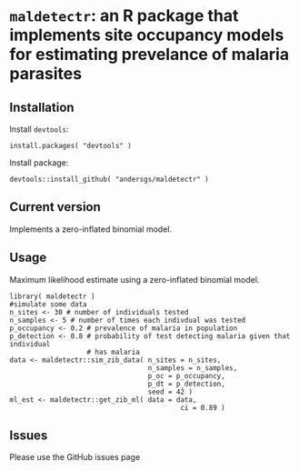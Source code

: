 # `maldetectr`: an R package that implements site occupancy models for estimating prevelance of malaria parasites

## Installation

Install `devtools`:

    install.packages( "devtools" )

Install package:

    devtools::install_github( "andersgs/maldetectr" )

## Current version

Implements a zero-inflated binomial model.

## Usage

Maximum likelihood estimate using a zero-inflated binomial model.

    library( maldetectr )
    #simulate some data
    n_sites <- 30 # number of individuals tested
    n_samples <- 5 # number of times each indivdual was tested
    p_occupancy <- 0.2 # prevalence of malaria in population
    p_detection <- 0.8 # probability of test detecting malaria given that individual
                       # has malaria
    data <- maldetectr::sim_zib_data( n_sites = n_sites, 
                                      n_samples = n_samples, 
                                      p_oc = p_occupancy, 
                                      p_dt = p_detection, 
                                      seed = 42 )
    ml_est <- maldetectr::get_zib_ml( data = data, 
                                              ci = 0.89 )

## Issues

Please use the GitHub issues page
